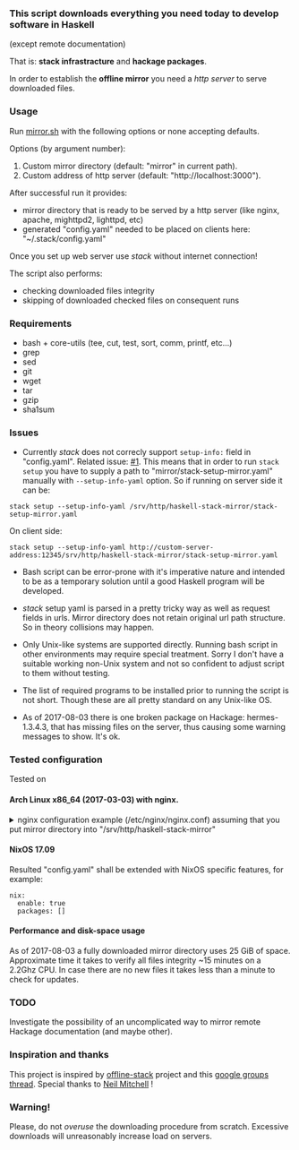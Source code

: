 ### This script downloads everything you need today to develop software in Haskell
(except remote documentation)

That is: **stack infrastracture** and **hackage packages**.

In order to establish the **offline mirror** you need a *http server* to serve
downloaded files.

### Usage
Run [mirror.sh](mirror.sh)
with the following options or none accepting defaults.

Options (by argument number):

1. Custom mirror directory (default: "mirror" in current path).
2. Custom address of http server (default: "http://localhost:3000").

After successful run it provides:
* mirror directory that is ready to be served by a http server (like nginx,
apache, mighttpd2, lighttpd, etc)
* generated "config.yaml" needed to be placed on clients here:
"~/.stack/config.yaml"

Once you set up web server use *stack* without internet connection!

The script also performs:
* checking downloaded files integrity
* skipping of downloaded checked files on consequent runs

### Requirements
* bash + core-utils (tee, cut, test, sort, comm, printf, etc...)
* grep
* sed
* git
* wget
* tar
* gzip
* sha1sum

### Issues
* Currently *stack* does not correcly support `setup-info:` field in
"config.yaml". Related issue: [#1](https://github.com/AleXoundOS/haskell-stack-mirror-script/issues/1).
This means that in order to run `stack setup`
you have to supply a path to "mirror/stack-setup-mirror.yaml" manually with
`--setup-info-yaml` option. So if running on server side it can be:
```
stack setup --setup-info-yaml /srv/http/haskell-stack-mirror/stack-setup-mirror.yaml
```
On client side:
```
stack setup --setup-info-yaml http://custom-server-address:12345/srv/http/haskell-stack-mirror/stack-setup-mirror.yaml
```

* Bash script can be error-prone with it's imperative nature and intended to be
as a temporary solution until a good Haskell program will be developed.

* *stack* setup yaml is parsed in a pretty tricky way as well as request fields
in urls. Mirror directory does not retain original url path structure. So in
theory collisions may happen.

* Only Unix-like systems are supported directly. Running bash script in other
environments may require special treatment. Sorry I don't have a suitable
working non-Unix system and not so confident to adjust script to them without
testing.

* The list of required programs to be installed prior to running the script
is not short. Though these are all pretty standard on any Unix-like OS.

* As of 2017-08-03 there is one broken package on Hackage: hermes-1.3.4.3, that
has missing files on the server, thus causing some warning messages to show.
It's ok.

### Tested configuration

Tested on

#### Arch Linux x86_64 (2017-03-03) with nginx.

<details><summary>nginx configuration example (/etc/nginx/nginx.conf) assuming
that you put mirror directory into "/srv/http/haskell-stack-mirror"</summary>
```nginx
events {
    worker_connections  1024;
}
http {
    include       mime.types;
    default_type  application/octet-stream;
    sendfile        on;
    server {
        listen       3000;
        server_name  haskell-stack-mirror;
        location / {
            root /srv/http/haskell-stack-mirror;
        }
    }
}
```
</details>

#### NixOS 17.09

Resulted "config.yaml" shall be extended with NixOS specific features, for example:
```
nix:
  enable: true
  packages: []
```

#### Performance and disk-space usage

As of 2017-08-03 a fully downloaded mirror directory uses 25&nbsp;GiB of space.
Approximate time it takes to verify all files integrity ~15&nbsp;minutes on a
2.2Ghz&nbsp;CPU. In case there are no new files it takes less than a minute to
check for updates.

### TODO
Investigate the possibility of an uncomplicated way to mirror remote Hackage
documentation (and maybe other).

### Inspiration and thanks
This project is inspired by
[offline-stack](https://github.com/ndmitchell/offline-stack) project and this
[google groups thread](https://groups.google.com/forum/#!topic/haskell-stack/LHG9DSrz8k8).
Special thanks to [Neil Mitchell](https://github.com/ndmitchell) !

### Warning!
Please, do not _overuse_ the downloading procedure from scratch.
Excessive downloads will unreasonably increase load on servers.
